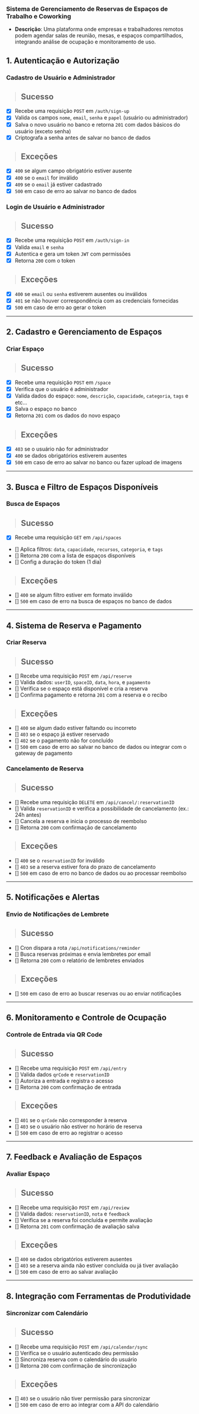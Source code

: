 ### **Sistema de Gerenciamento de Reservas de Espaços de Trabalho e Coworking**

- **Descrição**: Uma plataforma onde empresas e trabalhadores remotos podem agendar salas de reunião, mesas, e espaços compartilhados, integrando análise de ocupação e monitoramento de uso.

## 1. Autenticação e Autorização

### Cadastro de Usuário e Administrador
> ## Sucesso

- [x] Recebe uma requisição `POST` em `/auth/sign-up`
- [x] Valida os campos `nome`, `email`, `senha` e `papel` (usuário ou administrador)
- [x] Salva o novo usuário no banco e retorna `201` com dados básicos do usuário (exceto senha)
- [x] Criptografa a senha antes de salvar no banco de dados

> ## Exceções

- [x] `400` se algum campo obrigatório estiver ausente
- [x] `400` se o `email` for inválido
- [x] `409` se o `email` já estiver cadastrado
- [x] `500` em caso de erro ao salvar no banco de dados

### Login de Usuário e Administrador
> ## Sucesso

- [x] Recebe uma requisição `POST` em `/auth/sign-in`
- [x] Valida `email` e `senha`
- [x] Autentica e gera um token `JWT` com permissões
- [x] Retorna `200` com o token

> ## Exceções

- [x] `400` se `email` ou `senha` estiverem ausentes ou inválidos
- [x] `401` se não houver correspondência com as credenciais fornecidas
- [x] `500` em caso de erro ao gerar o token

---

## 2. Cadastro e Gerenciamento de Espaços

### Criar Espaço
> ## Sucesso

- [x] Recebe uma requisição `POST` em `/space`
- [x] Verifica que o usuário é administrador
- [x] Valida dados do espaço: `nome`, `descrição`, `capacidade`, `categoria`, `tags` e etc...
- [x] Salva o espaço no banco
- [x] Retorna `201` com os dados do novo espaço

> ## Exceções

- [x] `403` se o usuário não for administrador
- [x] `400` se dados obrigatórios estiverem ausentes
- [x] `500` em caso de erro ao salvar no banco ou fazer upload de imagens

---

## 3. Busca e Filtro de Espaços Disponíveis

### Busca de Espaços
> ## Sucesso

- [x] Recebe uma requisição `GET` em `/api/spaces`
- [] Aplica filtros: `data`, `capacidade`, `recursos`, `categoria`, e `tags`
- [] Retorna `200` com a lista de espaços disponíveis
- [] Config a duração do token (1 dia)

> ## Exceções

- [] `400` se algum filtro estiver em formato inválido
- [] `500` em caso de erro na busca de espaços no banco de dados

---

## 4. Sistema de Reserva e Pagamento

### Criar Reserva
> ## Sucesso

- [] Recebe uma requisição `POST` em `/api/reserve`
- [] Valida dados: `userID`, `spaceID`, `data`, `hora`, e `pagamento`
- [] Verifica se o espaço está disponível e cria a reserva
- [] Confirma pagamento e retorna `201` com a reserva e o recibo

> ## Exceções

- [] `400` se algum dado estiver faltando ou incorreto
- [] `403` se o espaço já estiver reservado
- [] `402` se o pagamento não for concluído
- [] `500` em caso de erro ao salvar no banco de dados ou integrar com o gateway de pagamento

### Cancelamento de Reserva
> ## Sucesso

- [] Recebe uma requisição `DELETE` em `/api/cancel/:reservationID`
- [] Valida `reservationID` e verifica a possibilidade de cancelamento (ex.: 24h antes)
- [] Cancela a reserva e inicia o processo de reembolso
- [] Retorna `200` com confirmação de cancelamento

> ## Exceções

- [] `400` se o `reservationID` for inválido
- [] `403` se a reserva estiver fora do prazo de cancelamento
- [] `500` em caso de erro no banco de dados ou ao processar reembolso

---

## 5. Notificações e Alertas

### Envio de Notificações de Lembrete
> ## Sucesso

- [] Cron dispara a rota `/api/notifications/reminder`
- [] Busca reservas próximas e envia lembretes por email
- [] Retorna `200` com o relatório de lembretes enviados

> ## Exceções

- [] `500` em caso de erro ao buscar reservas ou ao enviar notificações

---

## 6. Monitoramento e Controle de Ocupação

### Controle de Entrada via QR Code
> ## Sucesso

- [] Recebe uma requisição `POST` em `/api/entry`
- [] Valida dados `qrCode` e `reservationID`
- [] Autoriza a entrada e registra o acesso
- [] Retorna `200` com confirmação de entrada

> ## Exceções

- [] `401` se o `qrCode` não corresponder à reserva
- [] `403` se o usuário não estiver no horário de reserva
- [] `500` em caso de erro ao registrar o acesso

---

## 7. Feedback e Avaliação de Espaços

### Avaliar Espaço
> ## Sucesso

- [] Recebe uma requisição `POST` em `/api/review`
- [] Valida dados: `reservationID`, `nota` e `feedback`
- [] Verifica se a reserva foi concluída e permite avaliação
- [] Retorna `201` com confirmação de avaliação salva

> ## Exceções

- [] `400` se dados obrigatórios estiverem ausentes
- [] `403` se a reserva ainda não estiver concluída ou já tiver avaliação
- [] `500` em caso de erro ao salvar avaliação

---

## 8. Integração com Ferramentas de Produtividade

### Sincronizar com Calendário
> ## Sucesso

- [] Recebe uma requisição `POST` em `/api/calendar/sync`
- [] Verifica se o usuário autenticado deu permissão
- [] Sincroniza reserva com o calendário do usuário
- [] Retorna `200` com confirmação de sincronização

> ## Exceções

- [] `403` se o usuário não tiver permissão para sincronizar
- [] `500` em caso de erro ao integrar com a API do calendário
